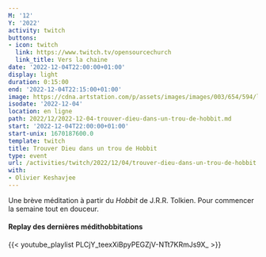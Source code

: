 ```yaml
---
M: '12'
Y: '2022'
activity: twitch
buttons:
- icon: twitch
  link: https://www.twitch.tv/opensourcechurch
  link_title: Vers la chaine
date: '2022-12-04T22:00:00+01:00'
display: light
duration: 0:15:00
end: '2022-12-04T22:15:00+01:00'
image: https://cdna.artstation.com/p/assets/images/images/003/654/594/large/sam-robberechts-finalrender1.jpg
isodate: '2022-12-04'
location: en ligne
path: 2022/12/2022-12-04-trouver-dieu-dans-un-trou-de-hobbit.md
start: '2022-12-04T22:00:00+01:00'
start-unix: 1670187600.0
template: twitch
title: Trouver Dieu dans un trou de Hobbit
type: event
url: /activities/twitch/2022/12/04/trouver-dieu-dans-un-trou-de-hobbit
with:
- Olivier Keshavjee
---
```

Une brève méditation à partir du *Hobbit* de J.R.R. Tolkien. Pour commencer la semaine tout en douceur.



#### Replay des dernières médithobbitations

{{< youtube_playlist PLCjY_teexXiBpyPEGZjV-NTt7KRmJs9X_ >}}